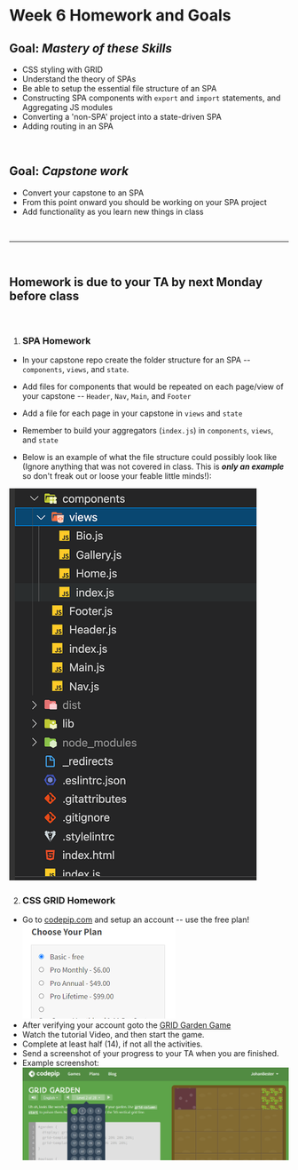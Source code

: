 # Week 6 Homework and Goals

## Goal: _Mastery of these Skills_

- CSS styling with GRID
- Understand the theory of SPAs
- Be able to setup the essential file structure of an SPA
- Constructing SPA components with `export` and `import` statements, and Aggregating JS modules
- Converting a 'non-SPA' project into a state-driven SPA
- Adding routing in an SPA

<br>

## Goal: _Capstone work_

- Convert your capstone to an SPA
- From this point onward you should be working on your SPA project
- Add functionality as you learn new things in class

<br>

---

<br>

## Homework is due to your TA by next Monday before class

<br>

1. ### **SPA Homework**

- In your capstone repo create the folder structure for an SPA -- `components`, `views`, and `state`.
- Add files for components that would be repeated on each page/view of your capstone -- `Header`, `Nav`, `Main`, and `Footer`
- Add a file for each page in your capstone in `views` and `state`
- Remember to build your aggregators (`index.js`) in `components`, `views`, and `state`

- Below is an example of what the file structure could possibly look like (Ignore anything that was not covered in class. This is **_only an example_** so don't freak out or loose your feable little minds!):

![Stateless File Structure](img/StatelessFileStructure.png)

2. ### **CSS GRID Homework**

- Go to [codepip.com](https://codepip.com/games/grid-garden/) and setup an account -- use the free plan! ![Signup for the FREE Plan](img/Register_Codepip.png)
- After verifying your account goto the [GRID Garden Game](https://codepip.com/games/grid-garden/)
- Watch the tutorial Video, and then start the game.
- Complete at least half (14), if not all the activities.
- Send a screenshot of your progress to your TA when you are finished.
- Example screenshot:
![example GRID Garden screenshot](img/GridGarden-AgameforlearningCSSgrid.png)
